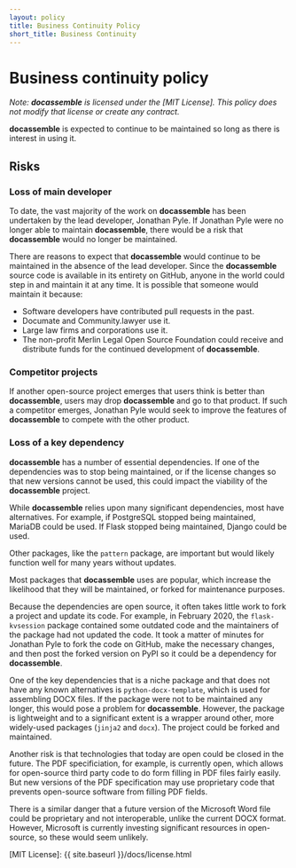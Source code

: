 ```yaml
---
layout: policy
title: Business Continuity Policy
short_title: Business Continuity
---
```


# Business continuity policy

*Note: **docassemble** is licensed under the [MIT License].  This
policy does not modify that license or create any contract.*

**docassemble** is expected to continue to be maintained so long as
there is interest in using it.

## Risks

### Loss of main developer

To date, the vast majority of the work on **docassemble** has been
undertaken by the lead developer, Jonathan Pyle.  If Jonathan Pyle
were no longer able to maintain **docassemble**, there would be a
risk that **docassemble** would no longer be maintained.

There are reasons to expect that **docassemble** would continue to be
maintained in the absence of the lead developer.  Since the
**docassemble** source code is available in its entirety on GitHub,
anyone in the world could step in and maintain it at any time.  It is
possible that someone would maintain it because:

* Software developers have contributed pull requests in the past.
* Documate and Community.lawyer use it.
* Large law firms and corporations use it.
* The non-profit Merlin Legal Open Source Foundation could receive and
  distribute funds for the continued development of **docassemble**.

### Competitor projects

If another open-source project emerges that users think is better than
**docassemble**, users may drop **docassemble** and go to that
product.  If such a competitor emerges, Jonathan Pyle would seek to
improve the features of **docassemble** to compete with the other
product.

### Loss of a key dependency

**docassemble** has a number of essential dependencies.  If one of the
dependencies was to stop being maintained, or if the license changes
so that new versions cannot be used, this could impact the viability
of the **docassemble** project.

While **docassemble** relies upon many significant dependencies, most
have alternatives.  For example, if PostgreSQL stopped being
maintained, MariaDB could be used.  If Flask stopped being maintained,
Django could be used.

Other packages, like the `pattern` package, are important but would
likely function well for many years without updates.

Most packages that **docassemble** uses are popular, which increase
the likelihood that they will be maintained, or forked for maintenance
purposes.

Because the dependencies are open source, it often takes little work
to fork a project and update its code.  For example, in February 2020,
the `flask-kvsession` package contained some outdated code and the
maintainers of the package had not updated the code.  It took a matter
of minutes for Jonathan Pyle to fork the code on GitHub, make the
necessary changes, and then post the forked version on PyPI so it
could be a dependency for **docassemble**.

One of the key dependencies that is a niche package and that does not
have any known alternatives is `python-docx-template`, which is used
for assembling DOCX files.  If the package were not to be maintained
any longer, this would pose a problem for **docassemble**.  However,
the package is lightweight and to a significant extent is a wrapper
around other, more widely-used packages (`jinja2` and `docx`).  The
project could be forked and maintained.

Another risk is that technologies that today are open could be closed
in the future.  The PDF specificiation, for example, is currently
open, which allows for open-source third party code to do form filling
in PDF files fairly easily.  But new versions of the PDF specification
may use proprietary code that prevents open-source software from
filling PDF fields.

There is a similar danger that a future version of the Microsoft Word
file could be proprietary and not interoperable, unlike the current
DOCX format.  However, Microsoft is currently investing significant
resources in open-source, so these would seem unlikely.

[MIT License]: {{ site.baseurl }}/docs/license.html
